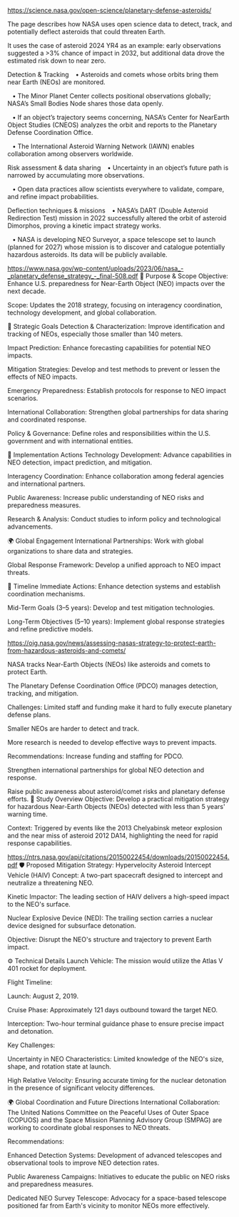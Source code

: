 https://science.nasa.gov/open-science/planetary-defense-asteroids/

The page describes how NASA uses open science data to detect, track, and potentially deflect asteroids that could threaten Earth.


It uses the case of asteroid 2024 YR4 as an example: early observations suggested a >3% chance of impact in 2032, but additional data drove the estimated risk down to near zero.


Detection & Tracking
   • Asteroids and comets whose orbits bring them near Earth (NEOs) are monitored.

   • The Minor Planet Center collects positional observations globally; NASA’s Small Bodies Node shares those data openly.

   • If an object’s trajectory seems concerning, NASA’s Center for Near­Earth Object Studies (CNEOS) analyzes the orbit and reports to the Planetary Defense Coordination Office. 

   • The International Asteroid Warning Network (IAWN) enables collaboration among observers worldwide.


Risk assessment & data sharing
   • Uncertainty in an object’s future path is narrowed by accumulating more observations. 

   • Open data practices allow scientists everywhere to validate, compare, and refine impact probabilities. 

Deflection techniques & missions
   • NASA’s DART (Double Asteroid Redirection Test) mission in 2022 successfully altered the orbit of asteroid Dimorphos, proving a kinetic impact strategy works. 

   • NASA is developing NEO Surveyor, a space telescope set to launch (planned for 2027) whose mission is to discover and catalogue potentially hazardous asteroids. Its data will be publicly available. 



https://www.nasa.gov/wp-content/uploads/2023/06/nasa_-_planetary_defense_strategy_-_final-508.pdf
🚀 Purpose & Scope
Objective: Enhance U.S. preparedness for Near-Earth Object (NEO) impacts over the next decade.


Scope: Updates the 2018 strategy, focusing on interagency coordination, technology development, and global collaboration.



🧭 Strategic Goals
Detection & Characterization: Improve identification and tracking of NEOs, especially those smaller than 140 meters.


Impact Prediction: Enhance forecasting capabilities for potential NEO impacts.


Mitigation Strategies: Develop and test methods to prevent or lessen the effects of NEO impacts.


Emergency Preparedness: Establish protocols for response to NEO impact scenarios.


International Collaboration: Strengthen global partnerships for data sharing and coordinated response.


Policy & Governance: Define roles and responsibilities within the U.S. government and with international entities.

🔧 Implementation Actions
Technology Development: Advance capabilities in NEO detection, impact prediction, and mitigation.


Interagency Coordination: Enhance collaboration among federal agencies and international partners.


Public Awareness: Increase public understanding of NEO risks and preparedness measures.


Research & Analysis: Conduct studies to inform policy and technological advancements.



🌍 Global Engagement
International Partnerships: Work with global organizations to share data and strategies.


Global Response Framework: Develop a unified approach to NEO impact threats.

📅 Timeline
Immediate Actions: Enhance detection systems and establish coordination mechanisms.


Mid-Term Goals (3–5 years): Develop and test mitigation technologies.


Long-Term Objectives (5–10 years): Implement global response strategies and refine predictive models.

https://oig.nasa.gov/news/assessing-nasas-strategy-to-protect-earth-from-hazardous-asteroids-and-comets/


NASA tracks Near-Earth Objects (NEOs) like asteroids and comets to protect Earth.


The Planetary Defense Coordination Office (PDCO) manages detection, tracking, and mitigation.


Challenges:
Limited staff and funding make it hard to fully execute planetary defense plans.


Smaller NEOs are harder to detect and track.


More research is needed to develop effective ways to prevent impacts.


Recommendations:
Increase funding and staffing for PDCO.


Strengthen international partnerships for global NEO detection and response.


Raise public awareness about asteroid/comet risks and planetary defense efforts.
📄 Study Overview
Objective: Develop a practical mitigation strategy for hazardous Near-Earth Objects (NEOs) detected with less than 5 years' warning time.


Context: Triggered by events like the 2013 Chelyabinsk meteor explosion and the near miss of asteroid 2012 DA14, highlighting the need for rapid response capabilities.


https://ntrs.nasa.gov/api/citations/20150022454/downloads/20150022454.pdf
🛡️ Proposed Mitigation Strategy: Hypervelocity Asteroid Intercept Vehicle (HAIV)
Concept: A two-part spacecraft designed to intercept and neutralize a threatening NEO.


Kinetic Impactor: The leading section of HAIV delivers a high-speed impact to the NEO's surface.


Nuclear Explosive Device (NED): The trailing section carries a nuclear device designed for subsurface detonation.


Objective: Disrupt the NEO's structure and trajectory to prevent Earth impact.



⚙️ Technical Details
Launch Vehicle: The mission would utilize the Atlas V 401 rocket for deployment.


Flight Timeline:


Launch: August 2, 2019.


Cruise Phase: Approximately 121 days outbound toward the target NEO.


Interception: Two-hour terminal guidance phase to ensure precise impact and detonation.


Key Challenges:


Uncertainty in NEO Characteristics: Limited knowledge of the NEO's size, shape, and rotation state at launch.


High Relative Velocity: Ensuring accurate timing for the nuclear detonation in the presence of significant velocity differences.



🌍 Global Coordination and Future Directions
International Collaboration: The United Nations Committee on the Peaceful Uses of Outer Space (COPUOS) and the Space Mission Planning Advisory Group (SMPAG) are working to coordinate global responses to NEO threats.


Recommendations:


Enhanced Detection Systems: Development of advanced telescopes and observational tools to improve NEO detection rates.


Public Awareness Campaigns: Initiatives to educate the public on NEO risks and preparedness measures.


Dedicated NEO Survey Telescope: Advocacy for a space-based telescope positioned far from Earth's vicinity to monitor NEOs more effectively.

